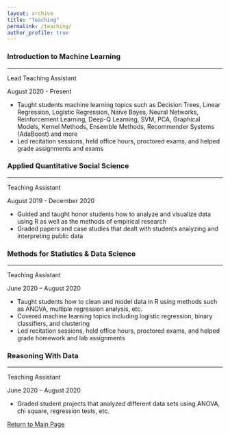 ```yaml
---
layout: archive
title: "Teaching"
permalink: /teaching/
author_profile: true
---
```


### Introduction to Machine Learning
------
Lead Teaching Assistant

August 2020 - Present
  * Taught students machine learning topics such as Decision Trees, Linear Regression, Logistic Regression, Naïve Bayes, Neural Networks, Reinforcement Learning, Deep-Q Learning, SVM, PCA, Graphical Models, Kernel Methods, Ensemble Methods, Recommender Systems (AdaBoost) and more
  * Led recitation sessions, held office hours, proctored exams, and helped grade assignments and exams

### Applied Quantitative Social Science
------
Teaching Assistant

August 2019 - December 2020
  * Guided and taught honor students how to analyze and visualize data using R as well as the methods of empirical research 
  * Graded papers and case studies that dealt with students analyzing and interpreting public data

### Methods for Statistics & Data Science
------
Teaching Assistant

June 2020 – August 2020
  * Taught students how to clean and model data in R using methods such as ANOVA, multiple regression analysis, etc.
  * Covered machine learning topics including logistic regression, binary classifiers, and clustering
  * Led recitation sessions, held office hours, proctored exams, and helped grade homework and lab assignments

### Reasoning With Data
------
Teaching Assistant

June 2020 – August 2020
  * Graded student projects that analyzed different data sets using ANOVA, chi square, regression tests, etc.


[Return to Main Page](https://liangeric.github.io)
